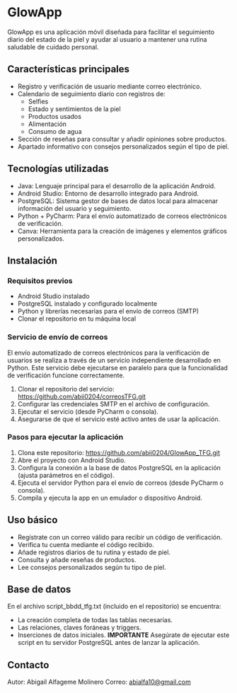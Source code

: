 # GlowApp

GlowApp es una aplicación móvil diseñada para facilitar el seguimiento diario del estado de la piel y ayudar al usuario a mantener una rutina saludable de cuidado personal.


## Características principales

- Registro y verificación de usuario mediante correo electrónico.
- Calendario de seguimiento diario con registros de:
  - Selfies
  - Estado y sentimientos de la piel
  - Productos usados
  - Alimentación
  - Consumo de agua
- Sección de reseñas para consultar y añadir opiniones sobre productos.
- Apartado informativo con consejos personalizados según el tipo de piel.


## Tecnologías utilizadas

- Java: Lenguaje principal para el desarrollo de la aplicación Android.
- Android Studio: Entorno de desarrollo integrado para Android.
- PostgreSQL: Sistema gestor de bases de datos local para almacenar información del usuario y seguimiento.
- Python + PyCharm: Para el envío automatizado de correos electrónicos de verificación.
- Canva: Herramienta para la creación de imágenes y elementos gráficos personalizados.


## Instalación

### Requisitos previos

- Android Studio instalado
- PostgreSQL instalado y configurado localmente
- Python y librerías necesarias para el envío de correos (SMTP)
- Clonar el repositorio en tu máquina local

### Servicio de envío de correos

El envío automatizado de correos electrónicos para la verificación de usuarios se realiza a través de un servicio independiente desarrollado en Python. 
Este servicio debe ejecutarse en paralelo para que la funcionalidad de verificación funcione correctamente.

1. Clonar el repositorio del servicio: https://github.com/abii0204/correosTFG.git
2. Configurar las credenciales SMTP en el archivo de configuración.
3. Ejecutar el servicio (desde PyCharm o consola).
4. Asegurarse de que el servicio esté activo antes de usar la aplicación.

### Pasos para ejecutar la aplicación

1. Clona este repositorio: https://github.com/abii0204/GlowApp_TFG.git
2. Abre el proyecto con Android Studio.
3. Configura la conexión a la base de datos PostgreSQL en la aplicación (ajusta parámetros en el código).
4. Ejecuta el servidor Python para el envío de correos (desde PyCharm o consola).
5. Compila y ejecuta la app en un emulador o dispositivo Android.

## Uso básico
- Regístrate con un correo válido para recibir un código de verificación.
- Verifica tu cuenta mediante el código recibido.
- Añade registros diarios de tu rutina y estado de piel.
- Consulta y añade reseñas de productos.
- Lee consejos personalizados según tu tipo de piel.

## Base de datos
En el archivo script_bbdd_tfg.txt (incluido en el repositorio) se encuentra:
- La creación completa de todas las tablas necesarias.
- Las relaciones, claves foráneas y triggers.
- Inserciones de datos iniciales.
**IMPORTANTE** Asegúrate de ejecutar este script en tu servidor PostgreSQL antes de lanzar la aplicación.

## Contacto
Autor: Abigail Alfageme Molinero
Correo: abialfa10@gmail.com

